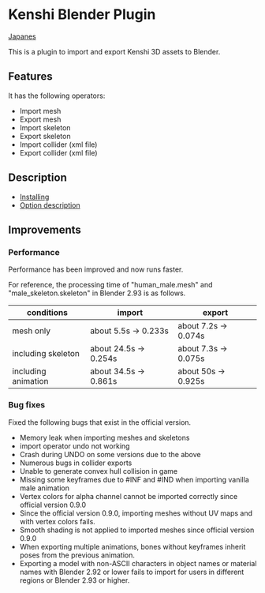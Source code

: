 # Kenshi Blender Plugin

[Japanes](docs/README-ja.md)

This is a plugin to import and export Kenshi 3D assets to Blender.

## Features
It has the following operators:

- Import mesh
- Export mesh
- Import skeleton
- Export skeleton
- Import collider (xml file)
- Export collider (xml file)


## Description

- [Installing](docs/Installation.md)
- [Option description](docs/Option_description.md)


## Improvements

### Performance

Performance has been improved and now runs faster.

For reference, the processing time of "human_male.mesh" and "male_skeleton.skeleton" in Blender 2.93 is as follows.

| conditions | import | export |
| --- | --------- | ----------- |
| mesh only | about 5.5s → 0.233s | about 7.2s → 0.074s |
| including skeleton | about 24.5s → 0.254s | about 7.3s → 0.075s |
| including animation| about 34.5s → 0.861s | about 50s → 0.925s |


### Bug fixes

Fixed the following bugs that exist in the official version.
- Memory leak when importing meshes and skeletons
- import operator undo not working
- Crash during UNDO on some versions due to the above
- Numerous bugs in collider exports
- Unable to generate convex hull collision in game
- Missing some keyframes due to #INF and #IND when importing vanilla male animation
- Vertex colors for alpha channel cannot be imported correctly since official version 0.9.0
- Since the official version 0.9.0, importing meshes without UV maps and with vertex colors fails.
- Smooth shading is not applied to imported meshes since official version 0.9.0
- When exporting multiple animations, bones without keyframes inherit poses from the previous animation.
- Exporting a model with non-ASCII characters in object names or material names with Blender 2.92 or lower fails to import for users in different regions or Blender 2.93 or higher.
